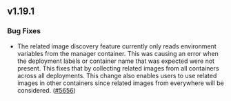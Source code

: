 ## v1.19.1

### Bug Fixes

- The related image discovery feature currently only reads environment variables from the manager container. This was causing an error when the deployment labels or container name that was expected were not present. This fixes that by collecting related images from all containers across all deployments.
This change also enables users to use related images in other containers since related images from everywhere will be considered. ([#5656](https://github.com/operator-framework/operator-sdk/pull/5656))
